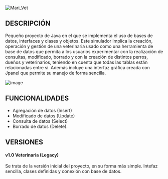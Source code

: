 ![Mari_Vet](https://github.com/LittleMari/Mari_Vet/assets/134427300/bd6cc0ed-7076-4d3a-abbb-2bf875b9f4cb)

## DESCRIPCIÓN
Pequeño proyecto de Java en el que se implementa el uso de bases de datos, interfaces y clases y objetos.
Este simulador implica la creación, operación y gestión de una veterinaria usado como una herramienta de base de datos que permita a los usuarios experimentar con la realización de consultas, modificado, borrado y con la creación de distintos perros, dueños y veterinarios, teniendo en cuenta que todas las tablas están relacionadas entre si. Además incluye una interfaz gráfica creada con Jpanel que permite su manejo de forma sencilla.

![image](https://github.com/LittleMari/Mari_Vet/assets/134427300/cd270608-2024-4611-a31f-031192b50502)


## FUNCIONALIDADES
- Agregación de datos (Insert)
- Modificado de datos (Update)
- Consulta de datos (Select)
- Borrado de datos (Delete).

## VERSIONES

#### v1.0 Veterinaria (Legacy)

Se trata de la versión inicial del proyecto, en su forma más simple. Intefaz sencilla, clases definidas y conexión con base de datos. 


